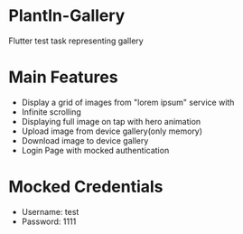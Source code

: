 # PlantIn-Gallery
Flutter test task representing gallery

# Main Features
- Display a grid of images from "lorem ipsum" service with
- Infinite scrolling
- Displaying full image on tap with hero animation
- Upload image from device gallery(only memory)
- Download image to device gallery
- Login Page with mocked authentication

# Mocked Credentials
- Username: test
- Password: 1111